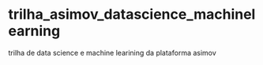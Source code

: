 # trilha_asimov_datascience_machinelearning
 trilha de data science e machine learining da plataforma asimov
